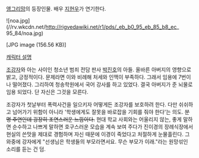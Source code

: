 [앵그리맘](%EC%95%B5%EA%B7%B8%EB%A6%AC%EB%A7%98.md)의 등장인물. 배우
[지현우](%EC%A7%80%ED%98%84%EC%9A%B0.md)가 연기한다.

![noa.jpg](//rv.wkcdn.net/http://rigvedawiki.net/r1/pds/_eb_b0_95_eb_85_b8_ec_
95_84/noa.jpg)

[JPG image (156.56 KB)]

[캐릭터 설명](http://www.imbc.com/broad/tv/drama/angm/cast/cast02.html)

[조강자](%EC%A1%B0%EA%B0%95%EC%9E%90.md)와 아는 사이인 청소년 범죄 전담 판사
[박진호](%EB%B0%95%EC%A7%84%ED%98%B8.md)의 아들. 올바른 아버지의 영향으로 밝고, 긍정적이다. 문제라면 이와
비례해 처세와 인맥이 부족하다. 그래서 임용에 7번이나 떨어졌다. 그리하여 청송학원에서 국어 강사를 하고 있었다. 결국 아버지가 준 뇌물로
임용 되었다. 단 자신은 그것을 모른다.

조강자가 첫날부터 폭력사건을 일으키자 어떻게든 조강자를 보호하려 한다. 다만 쉬쉬하고 넘어가기 위함이 아니라 '학생에게도 잘못을 바로잡을
기회를 줘야 한다'는 의도. <del>분명 주연인데 굉장히 조연스러운 느낌이다.</del> 현대 학교 사회와는 어울리지 않는, 좋게 말하면
순수하고 나쁘게 말하면 호구스러운 모습을 계속 보여 주다가 진이경의 장례식장에서 현실의 쓴맛을 제대로 경험하며 자신 때문에 이경이 죽었다고
처절하게 눈물흘린다. 그 와중에 강자에게 "선생님은 학생들의 부모라면서요. 무슨 부모가 이래."라는 원망섞인 소리를 듣는 건 덤.

